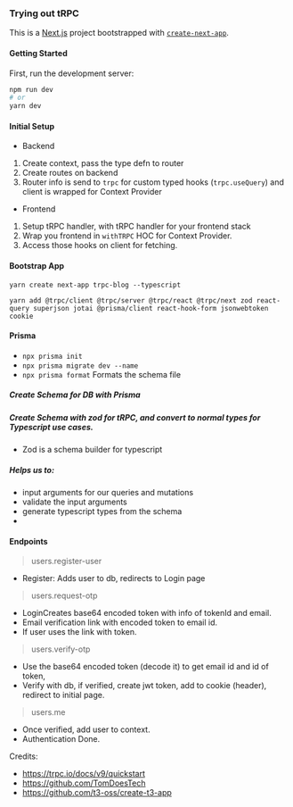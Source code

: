 ### Trying out tRPC

This is a [Next.js](https://nextjs.org/) project bootstrapped with [`create-next-app`](https://github.com/vercel/next.js/tree/canary/packages/create-next-app).

#### Getting Started

First, run the development server:

```bash
npm run dev
# or
yarn dev
```

#### Initial Setup

- Backend

1. Create context, pass the type defn to router
2. Create routes on backend
3. Router info is send to `trpc` for custom typed hooks (`trpc.useQuery`) and client is wrapped for Context Provider

- Frontend

1. Setup tRPC handler, with tRPC handler for your frontend stack
2. Wrap you frontend in `withTRPC` HOC for Context Provider.
3. Access those hooks on client for fetching. 

<!--  -->

#### Bootstrap App
`yarn create next-app trpc-blog --typescript`

`yarn add @trpc/client @trpc/server @trpc/react @trpc/next zod react-query superjson jotai @prisma/client react-hook-form jsonwebtoken cookie`
#### Prisma

- `npx prisma init`
- `npx prisma migrate dev --name`
- `npx prisma format` Formats the schema file

##### Create Schema for DB with Prisma

##### Create Schema with zod for tRPC, and convert to normal types for Typescript use cases.

- Zod is a schema builder for typescript

##### Helps us to:

- input arguments for our queries and mutations
- validate the input arguments
- generate typescript types from the schema
-

#### Endpoints

> users.register-user

- Register: Adds user to db, redirects to Login page

> users.request-otp

- LoginCreates base64 encoded token with info of tokenId and email.
- Email verification link with encoded token to email id.
- If user uses the link with token.

> users.verify-otp

- Use the base64 encoded token (decode it) to get email id and id of token,
- Verify with db, if verified, create jwt token, add to cookie (header), redirect to initial page.

> users.me

- Once verified, add user to context.
- Authentication Done.

Credits: 
- https://trpc.io/docs/v9/quickstart
- https://github.com/TomDoesTech
- https://github.com/t3-oss/create-t3-app

